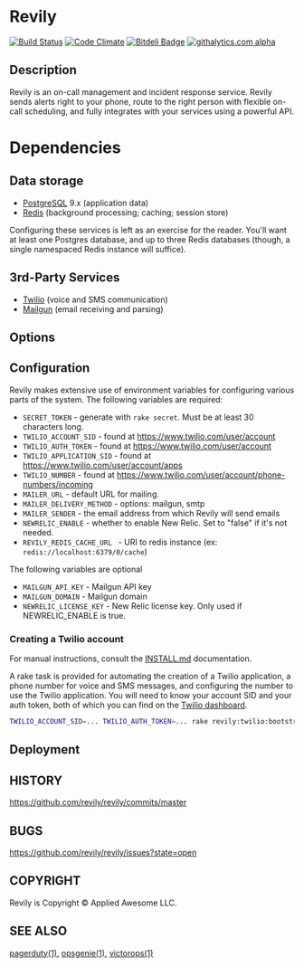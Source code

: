 # Revily

[![Build Status](https://secure.travis-ci.org/revily/revily.png?branch=master)](https://travis-ci.org/revily/revily)
[![Code Climate](https://codeclimate.com/github/revily/revily.png)](https://codeclimate.com/github/revily/revily)
[![Bitdeli Badge](https://d2weczhvl823v0.cloudfront.net/revily/revily/trend.png)](https://bitdeli.com/free "Bitdeli Badge")
[![githalytics.com alpha](https://cruel-carlota.pagodabox.com/df59799a89c2ecdad827f45ea3f19762 "githalytics.com")](http://githalytics.com/revily/revily)

## Description

Revily is an on-call management and incident response service. Revily sends alerts right to your phone, route to the right person with flexible on-call scheduling, and fully integrates with your services using a powerful API.

# Dependencies

## Data storage

* [PostgreSQL](http://www.postgresql.org/) 9.x (application data)
* [Redis](http://redis.io/) (background processing; caching; session store)

Configuring these services is left as an exercise for the reader. You'll want at least one Postgres database, and up to three Redis databases (though, a single namespaced Redis instance will suffice).

## 3rd-Party Services

* [Twilio](http://www.twilio.com/) (voice and SMS communication)
* [Mailgun](http://www.mailgun.com/) (email receiving and parsing)

## Options

## Configuration

Revily makes extensive use of environment variables for configuring various parts of the system. The following variables are required:

* `SECRET_TOKEN` - generate with `rake secret`. Must be at least 30 characters long.
* `TWILIO_ACCOUNT_SID` - found at https://www.twilio.com/user/account
* `TWILIO_AUTH_TOKEN` - found at https://www.twilio.com/user/account
* `TWILIO_APPLICATION_SID` - found at https://www.twilio.com/user/account/apps
* `TWILIO_NUMBER` - found at https://www.twilio.com/user/account/phone-numbers/incoming
* `MAILER_URL` - default URL for mailing.
* `MAILER_DELIVERY_METHOD` - options: mailgun, smtp
* `MAILER_SENDER` - the email address from which Revily will send emails
* `NEWRELIC_ENABLE` - whether to enable New Relic. Set to "false" if it's not needed.
* `REVILY_REDIS_CACHE_URL ` - URI to redis instance (ex: `redis://localhost:6379/0/cache`)

The following variables are optional
* `MAILGUN_API_KEY` - Mailgun API key
* `MAILGUN_DOMAIN` - Mailgun domain
* `NEWRELIC_LICENSE_KEY` - New Relic license key. Only used if NEWRELIC_ENABLE is true.

### Creating a Twilio account

For manual instructions, consult the [INSTALL.md](INSTALL.md) documentation.

A rake task is provided for automating the creation of a Twilio application, a phone number for voice and SMS messages, and configuring the number to use the Twilio application. You will need to know your account SID and your auth token, both of which you can find on the [Twilio dashboard](https://www.twilio.com/user/account).

```bash
TWILIO_ACCOUNT_SID=... TWILIO_AUTH_TOKEN=... rake revily:twilio:bootstrap
```

## Deployment

## HISTORY

https://github.com/revily/revily/commits/master

## BUGS

https://github.com/revily/revily/issues?state=open

## COPYRIGHT

Revily is Copyright &copy; Applied Awesome LLC.

## SEE ALSO

[pagerduty(1)](http://pagerduty.com), [opsgenie(1)](http://opsgenie.com), [victorops(1)](http://victorops.com/)
